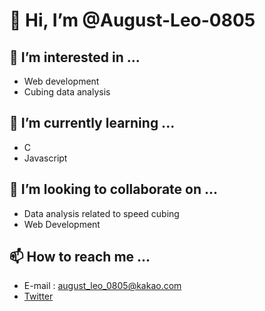 # **👋 Hi, I’m @August-Leo-0805**

## **👀 I’m interested in ...**
- Web development
- Cubing data analysis

## **🌱 I’m currently learning ...**
- C
- Javascript

## **💞️ I’m looking to collaborate on ...**
- Data analysis related to speed cubing
- Web Development

## **📫 How to reach me ...**
- E-mail : august_leo_0805@kakao.com
- [Twitter](https://twitter.com/llleeo0421)

<!---
August-Leo-0805/August-Leo-0805 is a ✨ special ✨ repository because its `README.md` (this file) appears on your GitHub profile.
You can click the Preview link to take a look at your changes.
--->
